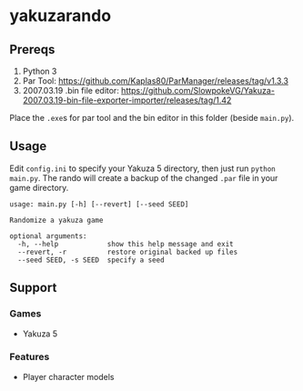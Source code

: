 # yakuzarando

## Prereqs

1. Python 3
2. Par Tool: https://github.com/Kaplas80/ParManager/releases/tag/v1.3.3
3. 2007.03.19 .bin file editor: https://github.com/SlowpokeVG/Yakuza-2007.03.19-bin-file-exporter-importer/releases/tag/1.42

Place the `.exe`s for par tool and the bin editor in this folder (beside `main.py`).

## Usage

Edit `config.ini` to specify your Yakuza 5 directory, then just run `python main.py`. The rando will create a backup of the changed `.par` file in your game directory.

```
usage: main.py [-h] [--revert] [--seed SEED]

Randomize a yakuza game

optional arguments:
  -h, --help            show this help message and exit
  --revert, -r          restore original backed up files
  --seed SEED, -s SEED  specify a seed
```

## Support

### Games

- Yakuza 5

### Features

- Player character models
